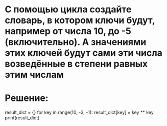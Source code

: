 # С помощью цикла создайте словарь, в котором ключи будут, например от числа 10, до -5 (включительно). А значениями этих ключей будут сами эти числа возведённые в степени равных этим числам
# Решение:
result_dict = {}
for key in range(10, -3, -1):
    result_dict[key] = key ** key
    print(result_dict)
